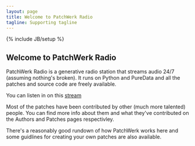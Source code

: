 ```yaml
---
layout: page
title: Welcome to PatchWerk Radio
tagline: Supporting tagline
---
```

{% include JB/setup %}

## Welcome to PatchWerk Radio

PatchWerk Radio is a generative radio station that streams audio 24/7 (assuming nothing's broken). It runs on Python and PureData and all the patches and source code are freely available.

You can listen in on this [stream]({{site.radio}})

Most of the patches have been contributed by other (much more talented) people. You can find more info about them and what they've contributed on the Authors and Patches pages respectivley.

There's a reasonably good rundown of how PatchWerk works here and some guidlines for creating your own patches are also available.

